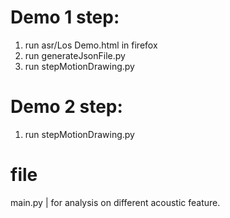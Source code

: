 # Demo 1 step:

1. run asr/Los Demo.html in firefox
2. run generateJsonFile.py
3. run stepMotionDrawing.py

# Demo 2 step:
1. run stepMotionDrawing.py

# file
main.py | for analysis on different acoustic feature.

